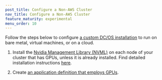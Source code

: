 ```yaml
---
post_title: Configure a Non-AWS Cluster
nav_title: Configure a Non-AWS Cluster
feature_maturity: experimental
menu_order: 10
---
```


Follow the steps below to configure [a custom DC/OS installation](/docs/1.9/administration/installing/custom/) to run on bare metal, virtual machines, or on a cloud.

1. Install the [Nvidia Management Library (NVML)](https://developer.nvidia.com/nvidia-management-library-nvml) on each node of your cluster that has GPUs, unless it is already installed. Find detailed installation instructions [here](https://github.com/apache/mesos/blob/master/docs/gpu-support.md#external-dependencies).

1. Create [an application definition that employs GPUs](/docs/1.9/usage/gpu/gpu-app-definition).
